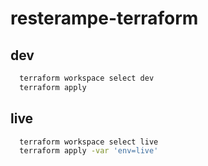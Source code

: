 # resterampe-terraform

## dev

```bash
  terraform workspace select dev
  terraform apply
```

## live

```bash
  terraform workspace select live
  terraform apply -var 'env=live'
```
